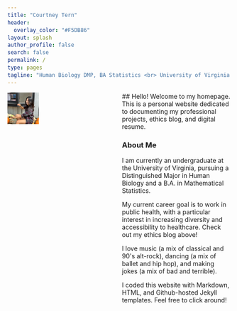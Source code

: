 ```yaml
---
title: "Courtney Tern"
header:
  overlay_color: "#F5DB86"
layout: splash
author_profile: false
search: false
permalink: /
type: pages
tagline: "Human Biology DMP, BA Statistics <br> University of Virginia '22"
---
```

<div class="columns">
  <div class="column is-3">
  <img src="/assets/images/pumpkin.JPG" alt="Courtney in a pumpkin patch"
   style="float:left;margin-right:10px;max-width:30%;height:auto;">
  </div>

  <div class="column">
## Hello!
  Welcome to my homepage. This is a personal website dedicated to documenting my professional projects, ethics blog, and digital resume.

### About Me
  I am currently an undergraduate at the University of Virginia, pursuing a Distinguished Major in Human Biology and a B.A. in Mathematical Statistics.

  My current career goal is to work in public health, with a particular interest in increasing diversity and accessibility to healthcare. Check out my ethics blog above!

  I love music (a mix of classical and 90's alt-rock), dancing (a mix of ballet and hip hop), and making jokes (a mix of bad and terrible).

  I coded this website with Markdown, HTML, and Github-hosted Jekyll templates. Feel free to click around!
  </div>
</div>

